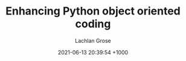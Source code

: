 ---
layout: posts
title:  "Enhancing Python object oriented coding"
date:   2021-06-13 20:39:54 +1000
categories: programming
classes: wide
author: Lachlan Grose
author_profile: true
excerpt_separator: <!--more--> 
---